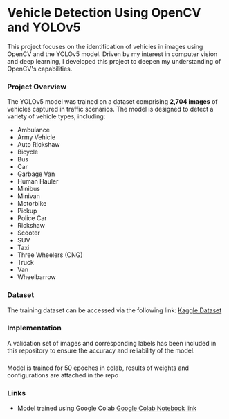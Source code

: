 # Vehicle Detection Using OpenCV and YOLOv5

This project focuses on the identification of vehicles in images using OpenCV and the YOLOv5 model. Driven by my interest in computer vision and deep learning, I developed this project to deepen my understanding of OpenCV's capabilities.

### Project Overview
The YOLOv5 model was trained on a dataset comprising **2,704 images** of vehicles captured in traffic scenarios. The model is designed to detect a variety of vehicle types, including:
- Ambulance
- Army Vehicle
- Auto Rickshaw
- Bicycle
- Bus
- Car
- Garbage Van
- Human Hauler
- Minibus
- Minivan
- Motorbike
- Pickup
- Police Car
- Rickshaw
- Scooter
- SUV
- Taxi
- Three Wheelers (CNG)
- Truck
- Van
- Wheelbarrow

### Dataset
The training dataset can be accessed via the following link: [Kaggle Dataset](https://www.kaggle.com/datasets/ashfakyeafi/road-vehicle-images-dataset)

### Implementation
A validation set of images and corresponding labels has been included in this repository to ensure the accuracy and reliability of the model.

###
Model is trained for 50 epoches in colab, results of weights and configurations are attached in the repo

### Links
- Model trained using Google Colab [Google Colab Notebook link](https://colab.research.google.com/drive/1eGfWTgLSKJaM36Z9Rdh4LfHTjC0336oi?usp=sharing)
